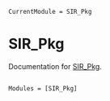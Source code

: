 ```@meta
CurrentModule = SIR_Pkg
```

# SIR_Pkg

Documentation for [SIR_Pkg](https://github.com/DanielJonathanPals/SIR_Pkg.jl).

```@index
```

```@autodocs
Modules = [SIR_Pkg]
```
